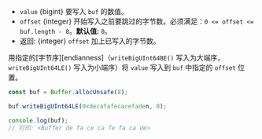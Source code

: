 <!-- YAML
added:
 - v12.0.0
 - v10.20.0
-->

* `value` {bigint} 要写入 `buf` 的数值。
* `offset` {integer} 开始写入之前要跳过的字节数。必须满足：`0 <= offset <= buf.length - 8`。**默认值:** `0`。
* 返回: {integer} `offset` 加上已写入的字节数。

用指定的[字节序][endianness]（`writeBigUInt64BE()` 写入为大端序，`writeBigUInt64LE()` 写入为小端序）将 `value` 写入到 `buf` 中指定的 `offset` 位置。


```js
const buf = Buffer.allocUnsafe(8);

buf.writeBigUInt64LE(0xdecafafecacefaden, 0);

console.log(buf);
// 打印: <Buffer de fa ce ca fe fa ca de>
```

